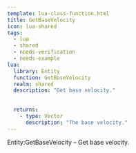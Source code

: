 ```yaml
---
template: lua-class-function.html
title: GetBaseVelocity
icon: lua-shared
tags:
  - lua
  - shared
  - needs-verification
  - needs-example
lua:
  library: Entity
  function: GetBaseVelocity
  realm: shared
  description: "Get base velocity."
  
  
  returns:
    - type: Vector
      description: "The base velocity."
---
```


<div class="lua__search__keywords">
Entity:GetBaseVelocity &#x2013; Get base velocity.
</div>
